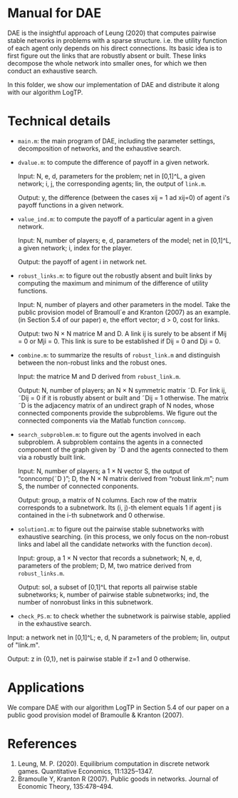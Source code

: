 # Manual for DAE
DAE is the insightful approach of Leung (2020) that computes pairwise stable networks in problems with a sparse structure.
i.e. the utility function of each agent only depends on his direct connections. 
Its basic idea is to first figure out the links that are robustly absent or built. These links decompose the whole network into smaller ones, for which we then conduct an exhaustive search.

In this folder, we show our implementation of DAE and distribute it along with our algorithm LogTP.
# Technical details

- `main.m`: the main program of DAE, including the parameter settings, decomposition
of networks, and the exhaustive search.

- `dvalue.m`: to compute the difference of payoff in a given network.
 
   Input: N, e, d, parameters for the problem; net in [0,1]^L, a given
  network; i, j, the corresponding agents; lin, the output of `link.m`.
  
  Output: y, the difference (between the cases xij = 1 ad xij=0) of agent i's payoff functions in a given network.

- `value_ind.m`: to compute the payoff of a particular agent in a given
 network.

  Input: N, number of players; e, d, parameters of the model; net in
  [0,1]^L, a given network; i, index for the player.
 
  Output: the payoff of agent i in network net.

- `robust_links.m`: to figure out the robustly absent and built links by computing the maximum and minimum of the difference of utility functions.
  
  Input: N, number of players and other parameters in the model. Take the public provision model of Bramoull´e and
  Kranton (2007) as an example. (in Section 5.4 of our paper) e, the effort
  vector; d > 0, cost for links.
  
  Output: two N × N matrice M and D. A link ij is surely to be absent if
  Mij = 0 or Mji = 0. This link is sure to be established if Dij = 0 and Dji = 0.
  
- `combine.m`: to summarize the results of `robust_link.m` and distinguish between
the non-robust links and the robust ones.
  
  Input: the matrice M and D derived from `robust_link.m`.
  
  Output: N, number of players; an N × N symmetric matrix ˜D. For link ij, ˜Dij = 0 if it is robustly absent
  or built and ˜Dij = 1 otherwise. The matrix ˜D is the
  adjacency matrix of an undirect graph of N nodes, whose connected components provide the
  subproblems. We figure out the connected components via the Matlab function
  `conncomp`.
  
- `search_subproblem.m`: to figure out the agents involved in each subproblem. A
  subproblem contains the agents in a connected component of the graph given by
  ˜D and the agents connected to them via a robustly built link.
  
  Input: N, number of players; a 1 × N vector S, the output of “conncomp(˜D )”; D, the N × N matrix
  derived from “robust link.m”; num S, the number of connected conponents.
  
  Output: group, a matrix of N columns. Each row of the matrix corresponds to
  a subnetwork. Its (i, j)-th element equals 1 if agent j is contained in the i-th
  subnetwork and 0 otherwise.
  
- `solution1.m`: to figure out the pairwise stable subnetworks with exhaustive searching. (in this process, we only focus on the non-robust links and label all the candidate networks with the function `decom`).
  
  Input: group, a 1 × N vector that records a subnetwork; N, e, d, parameters of the problem; D, M, two matrice derived from `robust_links.m`.

  Output: sol, a subset of [0,1]^L that reports all pairwise stable subnetworks;  k, number of pairwise stable subnetworks; ind, the number of nonrobust
 links in this subnetwork.

- `check_PS.m`: to check whether the subnetwork is pairwise stable, applied in the exhaustive search.
  
 Input: a network net in [0,1]^L; e, d, N parameters of the problem;
 lin, output of "link.m".

 Output: z in {0,1}, net is pairwise stable if z=1 and 0 otherwise.


# Applications
We compare DAE with our algorithm LogTP in Section 5.4 of our paper on a public good provision model of Bramoulle & Kranton (2007).

# References
1. Leung, M. P. (2020). Equilibrium computation in discrete network games. Quantitative Economics, 11:1325–1347.
2. Bramoulle Y, Kranton R (2007). Public goods in networks. Journal of Economic Theory, 135:478–494.
